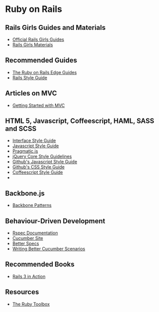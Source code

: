 # Ruby on Rails

## Rails Girls Guides and Materials

<ul>
  <li><a href="http://guides.railsgirls.com/" title="Official Rails Girls Guides"  target="_blank">Official Rails Girls Guides</a></li>
  <li><a href="https://kippt.com/railsgirls/rails-girls-materials" title="Rails Girls Materials" target="_blank">Rails Girls Materials</a></li>
</ul>

## Recommended Guides

<ul>
  <li> <a href="http://edgeguides.rubyonrails.org" target="_blank" title="The Ruby on Rails Edge Guides">The Ruby on Rails Edge Guides</a> </li>
  <li> <a href="https://github.com/bbatsov/rails-style-guide" target="_blank" title="Rails Style Guide">Rails Style Guide</a></li>
</ul>

## Articles on MVC

<ul>
  <li><a href="http://rubysource.com/getting-started-with-mvc/" target="_blank">Getting Started with MVC</a></li>
</ul>

## HTML 5, Javascript, Coffeescript, HAML, SASS and SCSS

<ul>
  <li><a href="https://github.com/bridgeutopia/interface-style-guide" target="_blank" title="Interface Style Guide">Interface Style Guide</a></li>
  <li><a href="https://github.com/airbnb/javascript" target="_blank" title="Javascript Style Guide">Javascript Style Guide</a></li>
  <li><a href="https://github.com/madrobby/pragmatic.js" target="_blank" title="Pragmatic.js">Pragmatic.js</a></li>
  <li><a href="http://docs.jquery.com/JQuery_Core_Style_Guidelines" target="_blank" title="jQuery Core Style Guidelines">jQuery Core Style Guidelines</a></li>
  <li><a href="https://github.com/styleguide/javascript" target="_blank" title="Github's Javascript Style Guide">Github's Javascript Style Guide</a></li>
  <li><a href="https://github.com/styleguide/css" target="_blank" title="Github's CSS Style Guide">Github's CSS Style Guide</a></li>
  <li><a href="https://github.com/polarmobile/coffeescript-style-guide" target="_blank" title="Coffeescript Style Guide">Coffeescript Style Guide</a><li>
</ul>


## Backbone.js

<ul>
  <li><a href="https://github.com/rstacruz/backbone-patterns" target="_blank" title="Backbone Patterns">Backbone Patterns</a></li>
</ul>

## Behaviour-Driven Development

<ul>
  <li><a href="https://www.relishapp.com/rspec" target="_blank">Rspec Documentation</a></li>
  <li><a href="http://cukes.info/" target="_blank">Cucumber Site</a></li>
  <li><a href="http://betterspecs.org/" target="_blank" title="Better Specs">Better Specs</a></li>
  <li><a href="http://robots.thoughtbot.com/post/25650434584/writing-better-cucumber-scenarios-or-why-were" target="_blank" title="Better Cucumber Scenarios">Writing Better Cucumber Scenarios</a></li>
</ul>

## Recommended Books

<ul>
  <li><a href="http://www.manning.com/katz" target="_blank" title="Rails 3 in Action">Rails 3 in Action</a></li>
</ul>


## Resources

<ul>
  <li><a href="https://www.ruby-toolbox.com"  target="_blank" title="The Ruby Toolbox">The Ruby Toolbox</a></li>
</ul>


